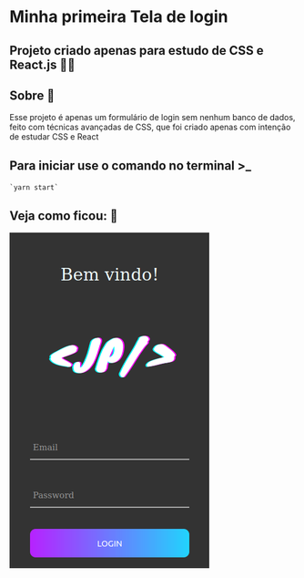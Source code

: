 # Minha primeira Tela de login
## Projeto criado apenas para estudo de CSS e React.js 👨‍💻

## Sobre 🤔
Esse projeto é apenas um formulário de login sem nenhum banco de dados, feito com técnicas avançadas de CSS, que foi criado apenas com intenção de estudar CSS e React

## Para iniciar use o comando no terminal **>_**
```
`yarn start`
```

## Veja como ficou: 👀
<img src='https://github.com/R4dars/PrimeiraTeladelogin/blob/main/LoginForm.png'/> 
 
